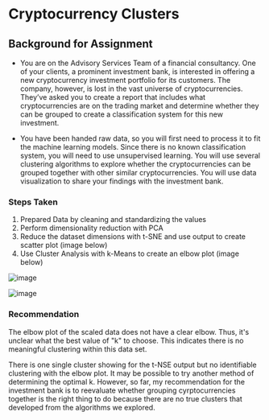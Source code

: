 # Cryptocurrency Clusters

## Background for Assignment

* You are on the Advisory Services Team of a financial consultancy. One of your clients, a prominent investment bank, is interested in offering a new cryptocurrency investment portfolio for its customers. The company, however, is lost in the vast universe of cryptocurrencies. They’ve asked you to create a report that includes what cryptocurrencies are on the trading market and determine whether they can be grouped to create a classification system for this new investment.

* You have been handed raw data, so you will first need to process it to fit the machine learning models. Since there is no known classification system, you will need to use unsupervised learning. You will use several clustering algorithms to explore whether the cryptocurrencies can be grouped together with other similar cryptocurrencies. You will use data visualization to share your findings with the investment bank.

### Steps Taken

1. Prepared Data by cleaning and standardizing the values
2. Perform dimensionality reduction with PCA
3. Reduce the dataset dimensions with t-SNE and use output to create scatter plot (image below)
4. Use Cluster Analysis with k-Means to create an elbow plot (image below)

![image](https://user-images.githubusercontent.com/94502554/167766509-f7967527-2af8-4a2d-ad32-5827e43c92fb.png)

![image](https://user-images.githubusercontent.com/94502554/167766445-ef88ca63-4d6e-42a0-8d4a-d42808432f80.png)

### Recommendation

The elbow plot of the scaled data does not have a clear elbow. Thus, it's unclear what the best value of "k" to choose. This indicates there is no meaningful clustering within this data set.

There is one single cluster showing for the t-NSE output but no identifiable clustering with the elbow plot. It may be possible to try another method of determining the optimal k. However, so far, my recommendation for the investment bank is to reevaluate whether grouping cyrptocurrencies together is the right thing to do because there are no true clusters that developed from the algorithms we explored.
